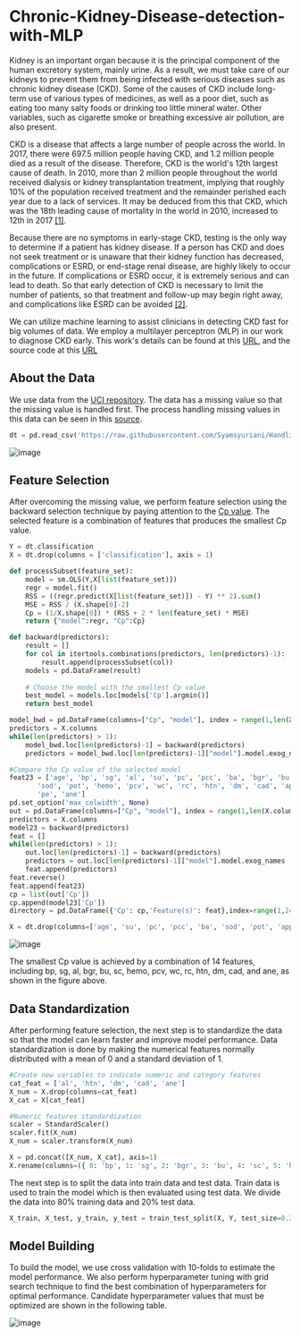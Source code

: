 # Chronic-Kidney-Disease-detection-with-MLP
Kidney is an important organ because it is the principal component of the human excretory system, mainly urine.
As a result, we must take care of our kidneys to prevent them from being infected with serious diseases such as chronic kidney disease (CKD).
Some of the causes of CKD include long-term use of various types of medicines, as well as a poor diet, such as eating too many salty foods or drinking too little mineral water. Other variables, such as cigarette smoke or breathing excessive air pollution, are also present.

CKD is a disease that affects a large number of people across the world. In 2017, there were 697.5 million people having CKD, and 1.2 million people died as a result of the disease. Therefore, CKD is the world's 12th largest cause of death. In 2010, more than 2 million people throughout the world received dialysis or kidney transplantation treatment, implying that roughly 10% of the population received treatment and the remainder perished each year due to a lack of services. It may be deduced from this that CKD, which was the 18th leading cause of mortality in the world in 2010, increased to 12th in 2017 [[1]](https://www.nature.com/articles/s41581-020-0268-7#:~:text=In%202017%2C%20CKD%20resulted%20in,%25%20of%20all%2Dcause%20mortality).

Because there are no symptoms in early-stage CKD, testing is the only way to determine if a patient has kidney disease. If a person has CKD and does not seek treatment or is unaware that their kidney function has decreased, complications or ESRD, or end-stage renal disease, are highly likely to occur in the future. If complications or ESRD occur, it is extremely serious and can lead to death. So that early detection of CKD is necessary to limit the number of patients, so that treatment and follow-up may begin right away, and complications like ESRD can be avoided [[2]](https://thesai.org/Publications/ViewPaper?Volume=10&Issue=8&Code=IJACSA&SerialNo=13).

We can utilize machine learning to assist clinicians in detecting CKD fast for big volumes of data. We employ a multilayer perceptron (MLP) in our work to diagnose CKD early. This work's details can be found at this [URL](https://github.com/Syamsyuriani/Chronic-Kidney-Disease-detection-with-MLP/blob/main/Mathematical-Modelling-of-Chronic-Kidney-Disease-with-MLP.pdf), and the source code at this [URL](https://github.com/Syamsyuriani/Chronic-Kidney-Disease-detection-with-MLP/blob/main/CKD%20detection%20with%20MLP.py)

## About the Data
We use data from the [UCI repository](https://archive.ics.uci.edu/ml/datasets/chronic_kidney_disease). The data has a missing value so that the missing value is handled first. The process handling missing values in this data can be seen in this [source](https://github.com/Syamsyuriani/Handling-missing-values-in-the-CKD-dataset).
```python
dt = pd.read_csv('https://raw.githubusercontent.com/Syamsyuriani/Handling-missing-values-in-the-CKD-dataset/main/Kidney_disease(Processed).csv')
```
![image](https://user-images.githubusercontent.com/72261134/151430339-feea6c86-48c0-4893-b5b9-3fcbae5835ae.png)

## Feature Selection
After overcoming the missing value, we perform feature selection using the backward selection technique by paying attention to the [Cp value](https://booksvooks.com/nonscrolablepdf/an-introduction-to-statistical-learning-with-applications-in-r-pdf.html). The selected feature is a combination of features that produces the smallest Cp value.
```python
Y = dt.classification
X = dt.drop(columns = ['classification'], axis = 1)

def processSubset(feature_set):
    model = sm.OLS(Y,X[list(feature_set)])
    regr = model.fit()
    RSS = ((regr.predict(X[list(feature_set)]) - Y) ** 2).sum()
    MSE = RSS / (X.shape[0]-2)
    Cp = (1/X.shape[0]) * (RSS + 2 * len(feature_set) * MSE)
    return {"model":regr, "Cp":Cp}

def backward(predictors):
    result = []   
    for col in itertools.combinations(predictors, len(predictors)-1):
        result.append(processSubset(col))    
    models = pd.DataFrame(result)
    
    # Choose the model with the smallest Cp value
    best_model = models.loc[models['Cp'].argmin()]
    return best_model

model_bwd = pd.DataFrame(columns=["Cp", "model"], index = range(1,len(X.columns))) 
predictors = X.columns
while(len(predictors) > 1):  
    model_bwd.loc[len(predictors)-1] = backward(predictors)
    predictors = model_bwd.loc[len(predictors)-1]["model"].model.exog_names 

#Compare the Cp value of the selected model
feat23 = ['age', 'bp', 'sg', 'al', 'su', 'pc', 'pcc', 'ba', 'bgr', 'bu', 'sc',
       'sod', 'pot', 'hemo', 'pcv', 'wc', 'rc', 'htn', 'dm', 'cad', 'appet',
       'pe', 'ane']
pd.set_option('max_colwidth', None)
out = pd.DataFrame(columns=["Cp", "model"], index = range(1,len(X.columns)))
predictors = X.columns
model23 = backward(predictors)
feat = []
while(len(predictors) > 1):
    out.loc[len(predictors)-1] = backward(predictors)
    predictors = out.loc[len(predictors)-1]["model"].model.exog_names
    feat.append(predictors)
feat.reverse()
feat.append(feat23)
cp = list(out['Cp'])
cp.append(model23['Cp'])
directory = pd.DataFrame({'Cp': cp,'Feature(s)': feat},index=range(1,24))

X = dt.drop(columns=['age', 'su', 'pc', 'pcc', 'ba', 'sod', 'pot', 'appet', 'pe'])
```
![image](https://user-images.githubusercontent.com/72261134/151427230-53231bc8-14c1-479f-9173-81af1c670065.png)

The smallest Cp value is achieved by a combination of 14 features, including bp, sg, al, bgr, bu, sc, hemo, pcv, wc, rc, htn, dm, cad, and ane, as shown in the figure above.

## Data Standardization
After performing feature selection, the next step is to standardize the data so that the model can learn faster and improve model performance. Data standardization is done by making the numerical features normally distributed with a mean of 0 and a standard deviation of 1.
```python
#Create new variables to indicate numeric and category features
cat_feat = ['al', 'htn', 'dm', 'cad', 'ane']
X_num = X.drop(columns=cat_feat)
X_cat = X[cat_feat]

#Numeric features standardization
scaler = StandardScaler()
scaler.fit(X_num)
X_num = scaler.transform(X_num)

X = pd.concat([X_num, X_cat], axis=1)
X.rename(columns=({ 0: 'bp', 1: 'sg', 2: 'bgr', 3: 'bu', 4: 'sc', 5: 'hemo', 6: 'pcv', 7: 'wc', 8: 'rc'}),inplace=True)
```
The next step is to split the data into train data and test data. Train data is used to train the model which is then evaluated using test data. We divide the data into 80% training data and 20% test data.
```python
X_train, X_test, y_train, y_test = train_test_split(X, Y, test_size=0.2, random_state = 42)
```
## Model Building
To build the model, we use cross validation with 10-folds to estimate the model performance. We also perform hyperparameter tuning with grid search technique to find the best combination of hyperparameters for optimal performance. Candidate hyperparameter values that must be optimized are shown in the following table.

![image](https://user-images.githubusercontent.com/72261134/151433149-d17ee482-2f36-4c4c-88d6-688a2cdfe878.png)

```python

```







